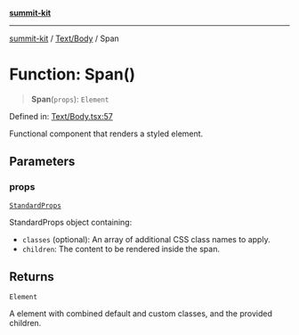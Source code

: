 [**summit-kit**](../../../README.md)

***

[summit-kit](../../../modules.md) / [Text/Body](../README.md) / Span

# Function: Span()

> **Span**(`props`): `Element`

Defined in: [Text/Body.tsx:57](https://github.com/andrewgremlich/summit-kit/blob/ba5ddb1e413ce2b75bfd7d19b9d7c86d2f2969f9/src/react/Text/Body.tsx#L57)

Functional component that renders a styled <span> element.

## Parameters

### props

[`StandardProps`](../../../Types/general/type-aliases/StandardProps.md)

StandardProps object containing:
  - `classes` (optional): An array of additional CSS class names to apply.
  - `children`: The content to be rendered inside the span.

## Returns

`Element`

A <span> element with combined default and custom classes, and the provided children.
